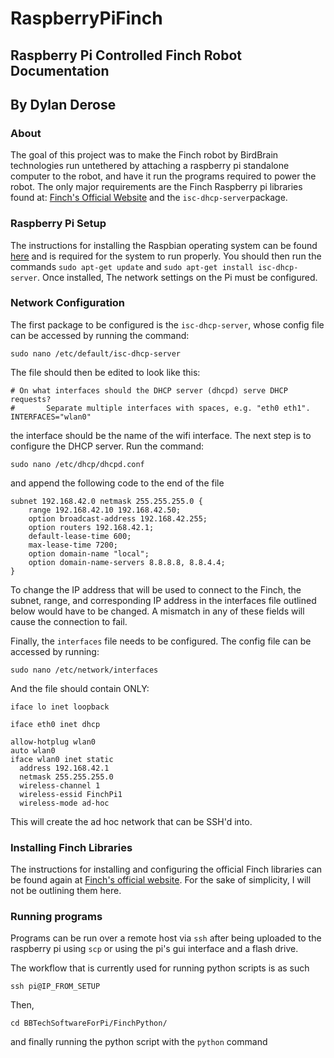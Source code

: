 # RaspberryPiFinch

## Raspberry Pi Controlled Finch Robot Documentation
## By Dylan Derose

### About

The goal of this project was to make the Finch robot by BirdBrain technologies run untethered by attaching a raspberry pi standalone computer to the robot, and have it run the programs required to power the robot. The only major requirements are the Finch Raspberry pi libraries found at: [Finch's Official Website](http://www.finchrobot.com/learning/raspberry-pi) and the `isc-dhcp-server`package.

### Raspberry Pi Setup

The instructions for installing the Raspbian operating system can be found [here](https://www.raspberrypi.org/documentation/installation/installing-images/mac.md) and is required for the system to run properly. You should then run the commands `sudo apt-get update` and `sudo apt-get install isc-dhcp-server`. Once installed, The network settings on the Pi must be configured.

### Network Configuration

The first package to be configured is the `isc-dhcp-server`, whose config file can be accessed by running the command:
```
sudo nano /etc/default/isc-dhcp-server
```
The file should then be edited to look like this:
```
# On what interfaces should the DHCP server (dhcpd) serve DHCP requests?
#       Separate multiple interfaces with spaces, e.g. "eth0 eth1".
INTERFACES="wlan0"
```
the interface should be the name of the wifi interface. The next step is to configure the DHCP server. Run the command:

```
sudo nano /etc/dhcp/dhcpd.conf
```
and append the following code to the end of the file

```
subnet 192.168.42.0 netmask 255.255.255.0 {
    range 192.168.42.10 192.168.42.50;
    option broadcast-address 192.168.42.255;
    option routers 192.168.42.1;
    default-lease-time 600;
    max-lease-time 7200;
    option domain-name "local";
    option domain-name-servers 8.8.8.8, 8.8.4.4;
}

```
To change the IP address that will be used to connect to the Finch, the subnet, range, and corresponding IP address in the interfaces file outlined below would have to be changed. A mismatch in any of these fields will cause the connection to fail.

Finally, the `interfaces` file needs to be configured. The config file can be accessed by running:

```
sudo nano /etc/network/interfaces
```

And the file should contain ONLY:

```
iface lo inet loopback

iface eth0 inet dhcp

allow-hotplug wlan0
auto wlan0
iface wlan0 inet static
  address 192.168.42.1
  netmask 255.255.255.0
  wireless-channel 1
  wireless-essid FinchPi1
  wireless-mode ad-hoc
```

This will create the ad hoc network that can be SSH'd into.

### Installing Finch Libraries

The instructions for installing and configuring the official Finch libraries can be found again at [Finch's official website](http://www.finchrobot.com/learning/raspberry-pi). For the sake of simplicity, I will not be outlining them here.

### Running programs

Programs can be run over a remote host via `ssh` after being uploaded to the raspberry pi using `scp` or using the pi's gui interface and a flash drive.

The workflow that is currently used for running python scripts is as such 

```
ssh pi@IP_FROM_SETUP
```
Then,
```
cd BBTechSoftwareForPi/FinchPython/
```

and finally running the python script with the `python` command
